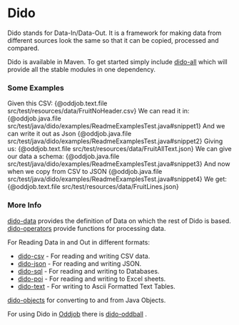 Dido
====

Dido stands for Data-In/Data-Out. It is a framework for making data from different sources
look the same so that it can be copied, processed and compared.

Dido is available in Maven. To get started simply include [dido-all](https://mvnrepository.com/artifact/uk.co.rgordon/dido-all)
which will provide all the stable modules in one dependency.

### Some Examples

Given this CSV:
{@oddjob.text.file  src/test/resources/data/FruitNoHeader.csv}
We can read it in:
{@oddjob.java.file src/test/java/dido/examples/ReadmeExamplesTest.java#snippet1}
And we can write it out as Json
{@oddjob.java.file src/test/java/dido/examples/ReadmeExamplesTest.java#snippet2}
Giving us:
{@oddjob.text.file src/test/resources/data/FruitAllText.json}
We can give our data a schema:
{@oddjob.java.file src/test/java/dido/examples/ReadmeExamplesTest.java#snippet3}
And now when we copy from CSV to JSON
{@oddjob.java.file src/test/java/dido/examples/ReadmeExamplesTest.java#snippet4}
We get:
{@oddjob.text.file src/test/resources/data/FruitLines.json}


### More Info

[dido-data](DIDO-DATA.md) provides the definition of Data on which the rest of Dido is based.
[dido-operators](DIDO-OPERATORS.md) provide functions for processing data.

For Reading Data in and Out in different formats: 
 - [dido-csv](DIDO-CSV.md) - For reading and writing CSV data.  
 - [dido-json](DIDO-JSON.md) - For reading and writing JSON. 
 - [dido-sql](DIDO-SQL.md) - For reading and writing to Databases.
 - [dido-poi](DIDO-POI.md) - For reading and writing to Excel sheets.
 - [dido-text](DIDO-TEXT.md) - For writing to Ascii Formatted Text Tables.

[dido-objects](DIDO-OBJECTS.md) for converting to and from Java Objects.

For using Dido in [Oddjob](http://rgordon.co.uk/oddjob) there is [dido-oddball](DIDO-ODDBALL.md) .


